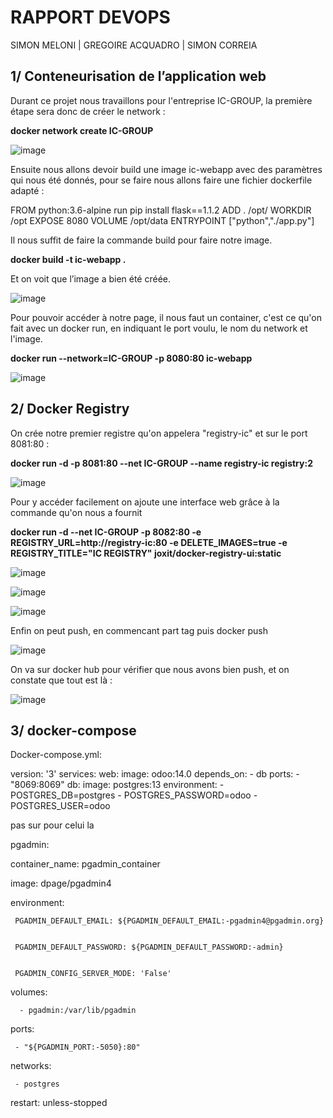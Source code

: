 #   RAPPORT DEVOPS

SIMON MELONI | GREGOIRE ACQUADRO | SIMON CORREIA

## 1/ Conteneurisation de l’application web 

Durant ce projet nous travaillons pour l'entreprise IC-GROUP, la première étape sera donc de créer le network :

**docker network create IC-GROUP**

![image](https://user-images.githubusercontent.com/74649986/201877594-128e9c73-bc0b-41ac-ac1a-be20f64412d7.png)

Ensuite nous allons devoir build une image ic-webapp avec des paramètres qui nous été donnés, pour se faire nous allons faire une fichier dockerfile adapté :



FROM python:3.6-alpine
run  pip install flask==1.1.2
ADD . /opt/
WORKDIR /opt
EXPOSE 8080
VOLUME /opt/data
ENTRYPOINT ["python","./app.py"]


Il nous suffit de faire la commande build pour faire notre image.

**docker build -t ic-webapp .**

Et on voit que l’image a bien été créée.

![image](https://user-images.githubusercontent.com/74649986/201877761-88a0b020-e71c-4212-882d-a4f5cb778a48.png)


Pour pouvoir accéder à notre page, il nous faut un container, c'est ce qu'on fait avec un docker run, en indiquant le port voulu, le nom du network et l'image.

**docker run --network=IC-GROUP -p 8080:80 ic-webapp**

![image](https://user-images.githubusercontent.com/74649986/201880058-697b6e51-60c7-4fda-8062-9f9c1eb51aac.png)



## 2/ Docker Registry
On crée notre premier registre qu'on appelera "registry-ic" et sur le port 8081:80 : 	 	 		

**docker run -d -p 8081:80 --net IC-GROUP --name registry-ic registry:2**

![image](https://user-images.githubusercontent.com/74649986/201880378-1a0101d6-62c1-49be-a05e-fbf037749403.png)

Pour y accéder facilement on ajoute une interface web grâce à la commande qu'on nous a fournit

**docker run -d --net IC-GROUP -p 8082:80 -e REGISTRY_URL=http://registry-ic:80 -e DELETE_IMAGES=true -e REGISTRY_TITLE="IC REGISTRY" joxit/docker-registry-ui:static**

![image](https://user-images.githubusercontent.com/74649986/201880636-9929c639-3542-4138-9a68-51b3c5d2ae3c.png)

![image](https://user-images.githubusercontent.com/74649986/201880768-718fa34b-25e3-458c-a343-fadbb7bfc746.png)

![image](https://user-images.githubusercontent.com/74649986/201880843-a763f1be-e3dc-4d54-9d51-97c43dd503fe.png)

Enfin on peut push, en commencant part tag puis docker push

![image](https://user-images.githubusercontent.com/74649986/201880927-cf2a2717-07c8-4dda-a5e3-28a606305e00.png)

On va sur docker hub pour vérifier que nous avons bien push, et on constate que tout est là :

![image](https://user-images.githubusercontent.com/74649986/201881024-7b87e056-4580-4ec9-9ee3-6701ef8abc57.png)

## 3/ docker-compose

Docker-compose.yml:

version: '3'
services:
	web:
    image: odoo:14.0
    depends_on:
      - db
    ports:
      - "8069:8069"
  db:
    image: postgres:13
    environment:
      - POSTGRES_DB=postgres
      - POSTGRES_PASSWORD=odoo
      - POSTGRES_USER=odoo



 pas sur pour celui la


pgadmin:


   container_name: pgadmin_container


   image: dpage/pgadmin4


   environment:


     PGADMIN_DEFAULT_EMAIL: ${PGADMIN_DEFAULT_EMAIL:-pgadmin4@pgadmin.org}


     PGADMIN_DEFAULT_PASSWORD: ${PGADMIN_DEFAULT_PASSWORD:-admin}


     PGADMIN_CONFIG_SERVER_MODE: 'False'


   volumes:


      - pgadmin:/var/lib/pgadmin






   ports:


     - "${PGADMIN_PORT:-5050}:80"


   networks:


     - postgres


   restart: unless-stopped



